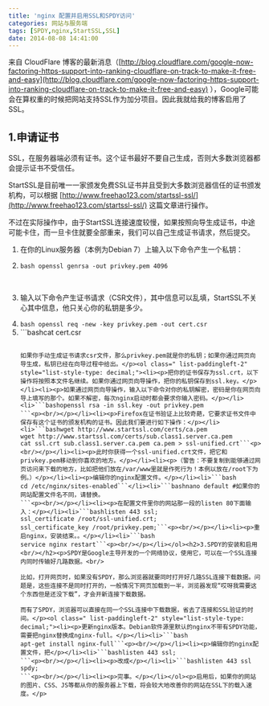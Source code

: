 ```yaml
---
title: 'nginx 配置并启用SSL和SPDY访问'
categories: 网站与服务端
tags: [SPDY,nginx,StartSSL,SSL]
date: 2014-08-08 14:41:00
---
```

来自 CloudFlare 博客的最新消息（[http://blog.cloudflare.com/google-now-factoring-https-support-into-ranking-cloudflare-on-track-to-make-it-free-and-easy](http://blog.cloudflare.com/google-now-factoring-https-support-into-ranking-cloudflare-on-track-to-make-it-free-and-easy) ），Google可能会在算权重的时候把网站支持SSL作为加分项目。因此我就给我的博客启用了SSL。</p><h2>1.申请证书<br/></h2><p>SSL，在服务器端必须有证书。这个证书最好不要自己生成，否则大多数浏览器都会提示证书不受信任。

StartSSL是目前唯一一家颁发免费SSL证书并且受到大多数浏览器信任的证书颁发机构，可以根据 [http://www.freehao123.com/startssl-ssl/](http://www.freehao123.com/startssl-ssl/) 这篇文章进行操作。

不过在实际操作中，由于StartSSL连接速度较慢，如果按照向导生成证书，中途可能卡住，而一旦卡住就要全部重来，我们可以自己生成证书请求，然后提交。</p><ol class=" list-paddingleft-2" style="list-style-type: decimal;"><li><p>在你的Linux服务器（本例为Debian 7）上输入以下命令产生一个私钥：</p></li><li>```bash
openssl genrsa -out privkey.pem 4096```<p><br/></p></li><li><p>输入以下命令产生证书请求（CSR文件），其中信息可以乱填，StartSSL不关心其中信息，他只关心你的私钥是多少。</p></li><li>```bash
openssl req -new -key privkey.pem -out cert.csr```</li><li>```bashcat cert.csr
```<p><br/></p></li><li><p>把第五步的输出复制。</p></li><li><p>按照上面这篇文章操作，执行到这一步时选择Skip，然后粘贴入你的证书请求，然后下一步。</p></li></ol><p><img src="/usr/uploads/16501407479649.gif" title="startssl_19.gif"/></p><h2>2.安装证书<br/></h2><p>完成上面的步骤后，你应该（至少）有两个文件：一个是你的私钥，一个是证书文件。

如果你手动生成证书请求csr文件，那么privkey.pem就是你的私钥；如果你通过网页向导生成，私钥已经在向导过程中给出。</p><ol class=" list-paddingleft-2" style="list-style-type: decimal;"><li><p>把你的证书保存为ssl.crt，以下操作将按照本文件名继续。如果你通过网页向导操作，把你的私钥保存到ssl.key。</p></li><li><p>如果通过网页向导操作，输入以下命令对你的私钥解密，密码是你在网页向导上填写的那个。如果不解密，每次nginx启动时都会要求你输入密码。</p></li><li>```bashopenssl rsa -in ssl.key -out privkey.pem
```<p><br/></p></li><li><p>Firefox在证书验证上比较奇葩，它要求证书文件中保存有这个证书的颁发机构的证书。因此我们要进行如下操作：</p></li><li>```bashwget http://www.startssl.com/certs/ca.pem
wget http://www.startssl.com/certs/sub.class1.server.ca.pem
cat ssl.crt sub.class1.server.ca.pem ca.pem > ssl-unified.crt```<p><br/></p></li><li><p>此时你获得一个ssl-unified.crt文件，把它和privkey.pem移动到你喜欢的地方。</p></li><li><p>（警告：不要复制到能够通过网页访问来下载的地方，比如把他们放在/var/www里就是作死行为！本例以放在/root下为例。）</p></li><li><p>编辑你的nginx配置文件。</p></li><li>```bash
cd /etc/nginx/sites-enabled```</li><li>```bashnano default #如果你的网站配置文件名不同，请替换。
```<p><br/></p></li><li><p>在配置文件里你的网站那一段的listen 80下面输入：</p></li><li>```bashlisten 443 ssl;
ssl_certificate /root/ssl-unified.crt;
ssl_certificate_key /root/privkey.pem;```<p><br/></p></li><li><p>重启nginx，安装结束。。</p></li><li>```bash
service nginx restart```<p><br/></p></li></ol><h2>3.SPDY的安装和启用<br/></h2><p>SPDY是Google主导开发的一个网络协议，使用它，可以在一个SSL连接内同时传输好几路数据。<br/>

比如，打开网页时，如果没有SPDY，那么浏览器就要同时打开好几路SSL连接下载数据。问题是，这些连接不是同时打开的，一般情况下网页加载到一半，浏览器发现“哎呀我需要这个东西但是还没下载”，才会开新连接下载数据。

而有了SPDY，浏览器可以直接在同一个SSL连接中下载数据，省去了连接和SSL验证的时间。</p><ol class=" list-paddingleft-2" style="list-style-type: decimal;"><li><p>更新nginx版本。Debian软件源里默认的nginx不带有SPDY功能，需要把nginx替换成nginx-full。</p></li><li>```bash
apt-get install nginx-full```<p><br/></p></li><li><p>编辑你的nginx配置文件，把</p></li><li>```bashlisten 443 ssl;
```<p><br/></p></li><li><p>改成</p></li><li>```bashlisten 443 ssl spdy;
```<p><br/></p></li><li><p>完事。</p></li></ol><p>启用后，如果你的网站的图片、CSS、JS等都从你的服务器上下载，将会较大地改善你的网站在SSL下的载入速度。</p>